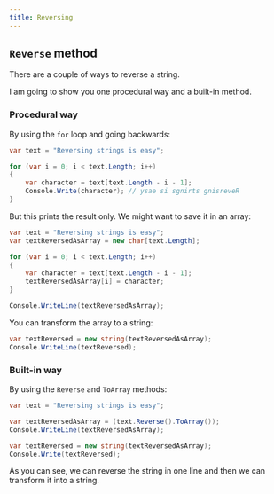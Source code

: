 ```yaml
---
title: Reversing
---
```


## `Reverse` method
There are a couple of ways to reverse a string. 

I am going to show you one procedural way and a built-in method.

### Procedural way

By using the `for` loop and going backwards:
```csharp
var text = "Reversing strings is easy";

for (var i = 0; i < text.Length; i++)
{
    var character = text[text.Length - i - 1];
    Console.Write(character); // ysae si sgnirts gnisreveR
}
```
But this prints the result only. 
We might want to save it in an array:

``` csharp
var text = "Reversing strings is easy";
var textReversedAsArray = new char[text.Length];

for (var i = 0; i < text.Length; i++)
{
    var character = text[text.Length - i - 1];
    textReversedAsArray[i] = character;
}

Console.WriteLine(textReversedAsArray);
```

You can transform the array to a string:

``` csharp
var textReversed = new string(textReversedAsArray);
Console.WriteLine(textReversed);
```

### Built-in way
By using the `Reverse` and `ToArray` methods:

``` csharp
var text = "Reversing strings is easy";

var textReversedAsArray = (text.Reverse().ToArray());
Console.WriteLine(textReversedAsArray);

var textReversed = new string(textReversedAsArray);
Console.Write(textReversed);
```

As you can see, we can reverse the string in one line and then we can transform it into a string.
